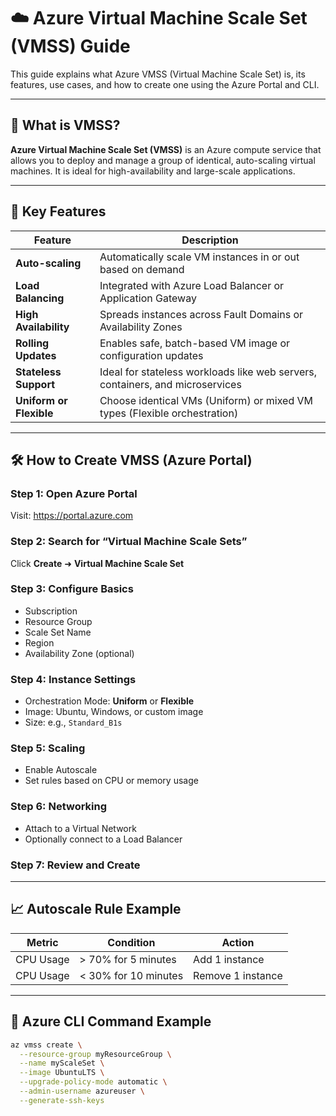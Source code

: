 # ☁️ Azure Virtual Machine Scale Set (VMSS) Guide

This guide explains what Azure VMSS (Virtual Machine Scale Set) is, its features, use cases, and how to create one using the Azure Portal and CLI.

---

## 📘 What is VMSS?

**Azure Virtual Machine Scale Set (VMSS)** is an Azure compute service that allows you to deploy and manage a group of identical, auto-scaling virtual machines. It is ideal for high-availability and large-scale applications.

---

## 🌟 Key Features

| Feature               | Description                                                                 |
|-----------------------|-----------------------------------------------------------------------------|
| **Auto-scaling**      | Automatically scale VM instances in or out based on demand                  |
| **Load Balancing**    | Integrated with Azure Load Balancer or Application Gateway                  |
| **High Availability** | Spreads instances across Fault Domains or Availability Zones                |
| **Rolling Updates**   | Enables safe, batch-based VM image or configuration updates                 |
| **Stateless Support** | Ideal for stateless workloads like web servers, containers, and microservices |
| **Uniform or Flexible** | Choose identical VMs (Uniform) or mixed VM types (Flexible orchestration)  |

---

## 🛠️ How to Create VMSS (Azure Portal)

### Step 1: Open Azure Portal

Visit: https://portal.azure.com

### Step 2: Search for “Virtual Machine Scale Sets”  
Click **Create** ➜ **Virtual Machine Scale Set**

### Step 3: Configure Basics
- Subscription
- Resource Group
- Scale Set Name
- Region
- Availability Zone (optional)

### Step 4: Instance Settings
- Orchestration Mode: **Uniform** or **Flexible**
- Image: Ubuntu, Windows, or custom image
- Size: e.g., `Standard_B1s`

### Step 5: Scaling
- Enable Autoscale
- Set rules based on CPU or memory usage

### Step 6: Networking
- Attach to a Virtual Network
- Optionally connect to a Load Balancer

### Step 7: Review and Create

---

## 📈 Autoscale Rule Example

| Metric      | Condition             | Action           |
|-------------|------------------------|------------------|
| CPU Usage   | > 70% for 5 minutes    | Add 1 instance   |
| CPU Usage   | < 30% for 10 minutes   | Remove 1 instance|

---

## 🚀 Azure CLI Command Example

```bash
az vmss create \
  --resource-group myResourceGroup \
  --name myScaleSet \
  --image UbuntuLTS \
  --upgrade-policy-mode automatic \
  --admin-username azureuser \
  --generate-ssh-keys
